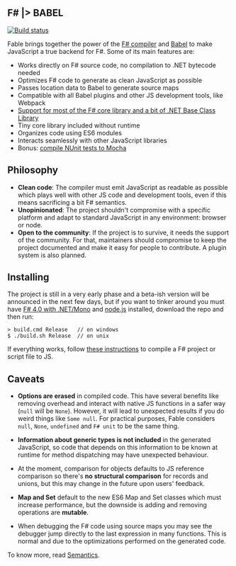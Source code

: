 ## F# |> BABEL

[![Build status](https://ci.appveyor.com/api/projects/status/kjo95sx0k5js50m7?svg=true)](https://ci.appveyor.com/project/alfonsogarciacaro/fable)

Fable brings together the power of the [F# compiler](http://fsharp.github.io/FSharp.Compiler.Service/) and [Babel](http://babeljs.io) to make JavaScript a true backend for F#. Some of its main features are:

- Works directly on F# source code, no compilation to .NET bytecode needed
- Optimizes F# code to generate as clean JavaScript as possible
- Passes location data to Babel to generate source maps
- Compatible with all Babel plugins and other JS development tools, like Webpack
- [Support for most of the F# core library and a bit of .NET Base Class Library](docs/compatibility.md)
- Tiny core library included without runtime
- Organizes code using ES6 modules 
- Interacts seamlessly with other JavaScript libraries
- Bonus: [compile NUnit tests to Mocha](docs/testing.md)

## Philosophy

- **Clean code**: The compiler must emit JavaScript as readable as possible which plays well with other JS code and development tools, even if this means sacrificing a bit F# semantics. 
- **Unopinionated**: The project shouldn't compromise with a specific platform and adapt to standard JavaScript in any environment: browser or node.
- **Open to the community**: If the project is to survive, it needs the support of the community. For that, maintainers should compromise to keep the project documented and make it easy for people to contribute. A plugin system is also planned.

## Installing

The project is still in a very early phase and a beta-ish version will be announced in the next few days, but if you want to tinker around you must have [F# 4.0 with .NET/Mono](http://fsharp.org) and [node.js](https://nodejs.org) installed, download the repo and then run:
```
> build.cmd Release   // on windows    
$ ./build.sh Release  // on unix
```
If everything works, follow [these instructions](docs/compiling.md) to compile a F# project or script file to JS.

## Caveats

- **Options are erased** in compiled code. This have several benefits like removing overhead and interact with native JS functions in a safer way (`null` will be `None`). However, it will lead to unexpected results if you do weird things like `Some null`. For practical purposes, Fable considers `null`, `None`, `undefined` and `F# unit` to be the same thing.

- **Information about generic types is not included** in the generated JavaScript, so code that depends on this information to be known at runtime for method dispatching may have unexpected behaviour.

- At the moment, comparison for objects defaults to JS reference comparison so there's **no structural comparison** for records and unions, but this may change in the future upon users' feedback.

- **Map and Set** default to the new ES6 Map and Set classes which must increase performance, but the downside is adding and removing operations are **mutable**.

- When debugging the F# code using source maps you may see the debugger jump directly to the last expression in many functions. This is normal and due to the optimizations performed on the generated code.

To know more, read [Semantics](docs/semantics.md).
    